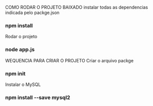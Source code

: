 COMO RODAR O PROJETO BAIXADO
instalar todas as dependencias indicada pelo packge.json
### npm install

Rodar o projeto
### node app.js



WEQUENCIA PARA CRIAR O PROJETO
Criar o arquivo packge
### npm init

Instalar o MySQL
### npm install --save mysql2